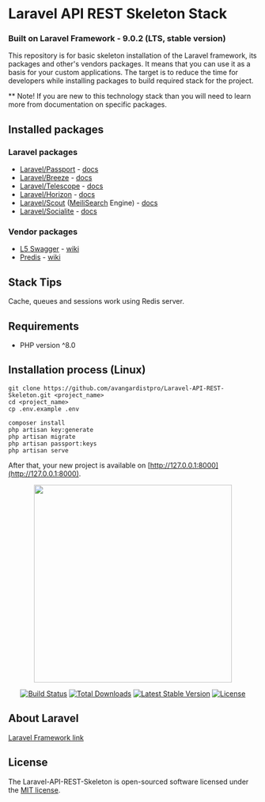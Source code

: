 # Laravel API REST Skeleton Stack

### Built on Laravel Framework - 9.0.2 (LTS, stable version)

This repository is for basic skeleton installation of the Laravel framework, its packages and other's vendors packages. It means that you can use it as a basis for your custom applications. The target is to reduce the time for developers while installing packages to build required stack for the project.

** Note! If you are new to this technology stack than you will need to learn more from documentation on specific packages.

## Installed packages

### Laravel packages

- [Laravel/Passport](https://github.com/laravel/passport) - [docs](https://laravel.com/docs/9.x/passport)
- [Laravel/Breeze](https://github.com/laravel/breeze) - [docs](https://laravel.com/docs/9.x/starter-kits#breeze-and-next)
- [Laravel/Telescope](https://github.com/laravel/telescope) - [docs](https://laravel.com/docs/9.x/telescope)
- [Laravel/Horizon](https://github.com/laravel/horizon) - [docs](https://laravel.com/docs/9.x/horizon)
- [Laravel/Scout](https://github.com/laravel/scout) ([MeiliSearch](https://www.meilisearch.com/) Engine) - [docs](https://laravel.com/docs/9.x/scout)
- [Laravel/Socialite](https://github.com/laravel/socialite) - [docs](https://laravel.com/docs/9.x/socialite)

### Vendor packages

- [L5 Swagger](https://github.com/darkaonline/l5-swagger) - [wiki](https://github.com/DarkaOnLine/L5-Swagger/wiki)
- [Predis](https://github.com/predis/predis) - [wiki](https://github.com/predis/predis/wiki)

## Stack Tips

Cache, queues and sessions work using Redis server.

## Requirements

- PHP version ^8.0

## Installation process (Linux)

```
git clone https://github.com/avangardistpro/Laravel-API-REST-Skeleton.git <project_name>
cd <project_name>
cp .env.example .env

composer install
php artisan key:generate
php artisan migrate
php artisan passport:keys
php artisan serve
```
After that, your new project is available on [http://127.0.0.1:8000](http://127.0.0.1:8000).


<p align="center"><a href="https://laravel.com" target="_blank"><img src="https://raw.githubusercontent.com/laravel/art/master/logo-lockup/5%20SVG/2%20CMYK/1%20Full%20Color/laravel-logolockup-cmyk-red.svg" width="400"></a></p>

<p align="center">
<a href="https://travis-ci.org/laravel/framework"><img src="https://travis-ci.org/laravel/framework.svg" alt="Build Status"></a>
<a href="https://packagist.org/packages/laravel/framework"><img src="https://img.shields.io/packagist/dt/laravel/framework" alt="Total Downloads"></a>
<a href="https://packagist.org/packages/laravel/framework"><img src="https://img.shields.io/packagist/v/laravel/framework" alt="Latest Stable Version"></a>
<a href="https://packagist.org/packages/laravel/framework"><img src="https://img.shields.io/packagist/l/laravel/framework" alt="License"></a>
</p>

## About Laravel

[Laravel Framework link](https://github.com/laravel/laravel)


## License

The Laravel-API-REST-Skeleton is open-sourced software licensed under the [MIT license](https://opensource.org/licenses/MIT).
